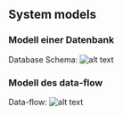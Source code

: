 ## System models

### Modell einer Datenbank

Database Schema: 
![alt text](https://github.com/supertoub/ch.bfh.bti7081.s2018.teamred/blob/master/doc/task02/System_models_Database_Task02.jpg "Database Schema")

### Modell des data-flow

Data-flow: 
![alt text](https://github.com/supertoub/ch.bfh.bti7081.s2018.teamred/blob/master/doc/task02/System_models_Semantic_task02.jpg "Data-flow")